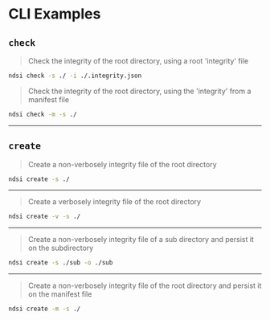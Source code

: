 # CLI Examples

## `check`

> Check the integrity of the root directory, using a root 'integrity' file

```sh
ndsi check -s ./ -i ./.integrity.json

```
> Check the integrity of the root directory, using the 'integrity' from a manifest file

```sh
ndsi check -m -s ./
```

---

## `create`

> Create a non-verbosely integrity file of the root directory

```sh
ndsi create -s ./
```

---

> Create a verbosely integrity file of the root directory

```sh
ndsi create -v -s ./
```

---

> Create a non-verbosely integrity file of a sub directory and persist it on the subdirectory

```sh
ndsi create -s ./sub -o ./sub
```
---

> Create a non-verbosely integrity file of the root directory and persist it on the manifest file

```sh
ndsi create -m -s ./
```
